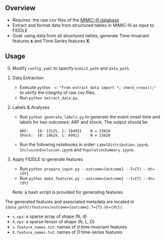 ## Overview
- Requires: the raw csv files of the [MIMIC-III database](https://mimic.physionet.org/about/mimic/)
- Extract and format data from structured tables in MIMIC-III as input to FIDDLE
- Goal: using data from all structured tables, generate Time-Invariant features **s** and Time Series features __X__. 

## Usage

0. Modify `config.yaml` to specify `mimic3_path` and `data_path`.

1. Data Extraction
    - Execute `python -c "from extract_data import *; check_nrows();"` to verify the integrity of raw csv files.
    - Run `python extract_data.py`.

1. Labels & Analyses
    - Run `python generate_labels.py` to generate the event onset time and labels for two outcomes: ARF and shock. The output should be
        ```
        ARF:    {0: 13125, 1: 10495}    N = 23620
        Shock:  {0: 16629, 1: 6991}     N = 23620
        ```
    - Run the following notebooks in order: `LabelDistribution.ipynb`, `InclusionExclusion.ipynb` and `PopulationSummary.ipynb`.

1. Apply FIDDLE to generate features
    - Run `python prepare_input.py --outcome={outcome} --T={T} --dt={dt}`
    - Run `python make_features.py --outcome={outcome} --T={T} --dt={dt}`
    
    Note: a bash script is provided for generating features.

The generated features and associated metadata are located in `{data_path}/features/outcome={outcome}.T={T}.dt={dt}/`:

- `s.npz`: a sparse array of shape (N, d)
- `X.npz`: a sparse tensor of shape (N, L, D)
- `s.feature_names.txt`: names of _d_ time-invariant features
- `X.feature_names.txt`: names of _D_ time-series features
